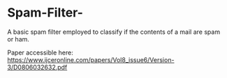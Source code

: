 # Spam-Filter-
A basic spam filter employed to classify if the contents of a mail are spam or ham.

Paper accessible here: https://www.ijceronline.com/papers/Vol8_issue6/Version-3/D0806032632.pdf
